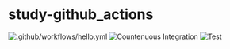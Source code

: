 # study-github_actions

![.github/workflows/hello.yml](https://github.com/itoaki/study-github_actions/workflows/.github/workflows/hello.yml/badge.svg)
![Countenuous Integration](https://github.com/itoaki/study-github_actions/workflows/Countenuous%20Integration/badge.svg)
![Test](https://github.com/itoaki/study-github_actions/workflows/Test/badge.svg)